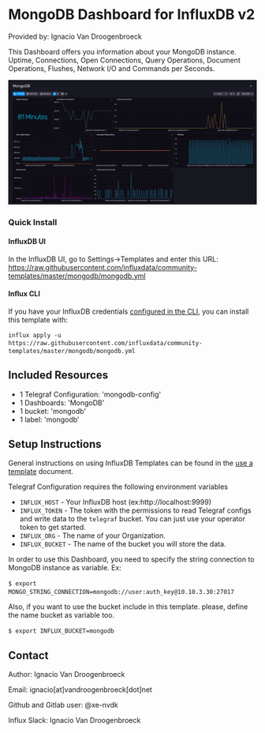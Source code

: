 # MongoDB Dashboard for InfluxDB v2

Provided by: Ignacio Van Droogenbroeck

This Dashboard offers you information about your MongoDB instance. Uptime, Connections, Open Connections, Query Operations, Document Operations, Flushes, Network I/O and Commands per Seconds.

![Dashboard Screenshot](screenshot.png)

### Quick Install

#### InfluxDB UI

In the InfluxDB UI, go to Settings->Templates and enter this URL: https://raw.githubusercontent.com/influxdata/community-templates/master/mongodb/mongodb.yml

#### Influx CLI
If you have your InfluxDB credentials [configured in the CLI](https://v2.docs.influxdata.com/v2.0/reference/cli/influx/config/), you can install this template with:

```
influx apply -u https://raw.githubusercontent.com/influxdata/community-templates/master/mongodb/mongodb.yml
```

## Included Resources

  - 1 Telegraf Configuration: 'mongodb-config'
  - 1 Dashboards: 'MongoDB'
  - 1 bucket: 'mongodb'
  - 1 label: 'mongodb'

## Setup Instructions

General instructions on using InfluxDB Templates can be found in the [use a template](../docs/use_a_template.md) document.

Telegraf Configuration requires the following environment variables
  - `INFLUX_HOST` - Your InfluxDB host (ex:http://localhost:9999)
  - `INFLUX_TOKEN` - The token with the permissions to read Telegraf configs and write data to the `telegraf` bucket. You can just use your operator token to get started.
  - `INFLUX_ORG` - The name of your Organization.
  - `INFLUX_BUCKET` - The name of the bucket you will store the data.

In order to use this Dashboard, you need to specify the string connection to MongoDB instance as variable. Ex:

```$ export MONGO_STRING_CONNECTION=mongodb://user:auth_key@10.10.3.30:27017```

Also, if you want to use the bucket include in this template. please, define the name bucket as variable too.

```$ export INFLUX_BUCKET=mongodb```

## Contact

Author: Ignacio Van Droogenbroeck

Email: ignacio[at]vandroogenbroeck[dot]net

Github and Gitlab user: @xe-nvdk

Influx Slack: Ignacio Van Droogenbroeck
